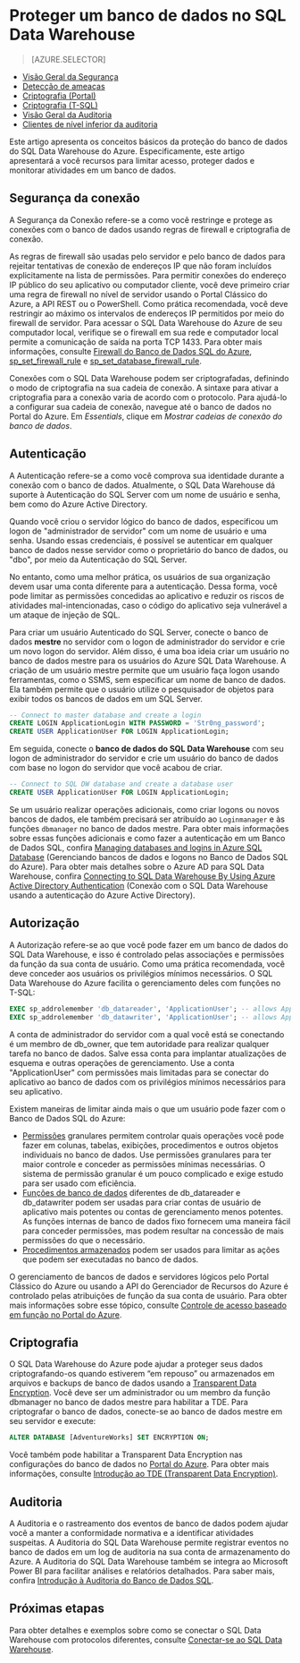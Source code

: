 <properties
   pageTitle="Proteger um banco de dados no SQL Data Warehouse | Microsoft Azure"
   description="Dicas para proteger um banco de dados no SQL Data Warehouse do Azure para desenvolvimento de soluções."
   services="sql-data-warehouse"
   documentationCenter="NA"
   authors="ronortloff"
   manager="barbkess"
   editor=""/>

<tags
   ms.service="sql-data-warehouse"
   ms.devlang="NA"
   ms.topic="article"
   ms.tgt_pltfrm="NA"
   ms.workload="data-services"
   ms.date="08/30/2016"
   ms.author="rortloff;barbkess;sonyama"/>

# Proteger um banco de dados no SQL Data Warehouse

> [AZURE.SELECTOR]
- [Visão Geral da Segurança](sql-data-warehouse-overview-manage-security.md)
- [Detecção de ameaças](sql-data-warehouse-security-threat-detection.md)
- [Criptografia (Portal)](sql-data-warehouse-encryption-tde.md)
- [Criptografia (T-SQL)](sql-data-warehouse-encryption-tde-tsql.md)
- [Visão Geral da Auditoria](sql-data-warehouse-auditing-overview.md)
- [Clientes de nível inferior da auditoria](sql-data-warehouse-auditing-downlevel-clients.md)



Este artigo apresenta os conceitos básicos da proteção do banco de dados do SQL Data Warehouse do Azure. Especificamente, este artigo apresentará a você recursos para limitar acesso, proteger dados e monitorar atividades em um banco de dados.

## Segurança da conexão

A Segurança da Conexão refere-se a como você restringe e protege as conexões com o banco de dados usando regras de firewall e criptografia de conexão.

As regras de firewall são usadas pelo servidor e pelo banco de dados para rejeitar tentativas de conexão de endereços IP que não foram incluídos explicitamente na lista de permissões. Para permitir conexões do endereço IP público do seu aplicativo ou computador cliente, você deve primeiro criar uma regra de firewall no nível de servidor usando o Portal Clássico do Azure, a API REST ou o PowerShell. Como prática recomendada, você deve restringir ao máximo os intervalos de endereços IP permitidos por meio do firewall de servidor. Para acessar o SQL Data Warehouse do Azure de seu computador local, verifique se o firewall em sua rede e computador local permite a comunicação de saída na porta TCP 1433. Para obter mais informações, consulte [Firewall do Banco de Dados SQL do Azure][], [sp\_set\_firewall\_rule][] e [sp\_set\_database\_firewall\_rule][].

Conexões com o SQL Data Warehouse podem ser criptografadas, definindo o modo de criptografia na sua cadeia de conexão. A sintaxe para ativar a criptografia para a conexão varia de acordo com o protocolo. Para ajudá-lo a configurar sua cadeia de conexão, navegue até o banco de dados no Portal do Azure. Em *Essentials*, clique em *Mostrar cadeias de conexão do banco de dados*.


## Autenticação

A Autenticação refere-se a como você comprova sua identidade durante a conexão com o banco de dados. Atualmente, o SQL Data Warehouse dá suporte à Autenticação do SQL Server com um nome de usuário e senha, bem como do Azure Active Directory.

Quando você criou o servidor lógico do banco de dados, especificou um logon de "administrador de servidor" com um nome de usuário e uma senha. Usando essas credenciais, é possível se autenticar em qualquer banco de dados nesse servidor como o proprietário do banco de dados, ou "dbo", por meio da Autenticação do SQL Server.

No entanto, como uma melhor prática, os usuários de sua organização devem usar uma conta diferente para a autenticação. Dessa forma, você pode limitar as permissões concedidas ao aplicativo e reduzir os riscos de atividades mal-intencionadas, caso o código do aplicativo seja vulnerável a um ataque de injeção de SQL.

Para criar um usuário Autenticado do SQL Server, conecte o banco de dados **mestre** no servidor com o logon de administrador do servidor e crie um novo logon do servidor. Além disso, é uma boa ideia criar um usuário no banco de dados mestre para os usuários do Azure SQL Data Warehouse. A criação de um usuário mestre permite que um usuário faça logon usando ferramentas, como o SSMS, sem especificar um nome de banco de dados. Ela também permite que o usuário utilize o pesquisador de objetos para exibir todos os bancos de dados em um SQL Server.

```sql
-- Connect to master database and create a login
CREATE LOGIN ApplicationLogin WITH PASSWORD = 'Str0ng_password';
CREATE USER ApplicationUser FOR LOGIN ApplicationLogin;
```

Em seguida, conecte o **banco de dados do SQL Data Warehouse** com seu logon de administrador do servidor e crie um usuário do banco de dados com base no logon do servidor que você acabou de criar.

```sql
-- Connect to SQL DW database and create a database user
CREATE USER ApplicationUser FOR LOGIN ApplicationLogin;
```

Se um usuário realizar operações adicionais, como criar logons ou novos bancos de dados, ele também precisará ser atribuído ao `Loginmanager` e às funções `dbmanager` no banco de dados mestre. Para obter mais informações sobre essas funções adicionais e como fazer a autenticação em um Banco de Dados SQL, confira [Managing databases and logins in Azure SQL Database][] (Gerenciando bancos de dados e logons no Banco de Dados SQL do Azure). Para obter mais detalhes sobre o Azure AD para SQL Data Warehouse, confira [Connecting to SQL Data Warehouse By Using Azure Active Directory Authentication][] (Conexão com o SQL Data Warehouse usando a autenticação do Azure Active Directory).


## Autorização

A Autorização refere-se ao que você pode fazer em um banco de dados do SQL Data Warehouse, e isso é controlado pelas associações e permissões da função da sua conta de usuário. Como uma prática recomendada, você deve conceder aos usuários os privilégios mínimos necessários. O SQL Data Warehouse do Azure facilita o gerenciamento deles com funções no T-SQL:

```sql
EXEC sp_addrolemember 'db_datareader', 'ApplicationUser'; -- allows ApplicationUser to read data
EXEC sp_addrolemember 'db_datawriter', 'ApplicationUser'; -- allows ApplicationUser to write data
```

A conta de administrador do servidor com a qual você está se conectando é um membro de db\_owner, que tem autoridade para realizar qualquer tarefa no banco de dados. Salve essa conta para implantar atualizações de esquema e outras operações de gerenciamento. Use a conta "ApplicationUser" com permissões mais limitadas para se conectar do aplicativo ao banco de dados com os privilégios mínimos necessários para seu aplicativo.

Existem maneiras de limitar ainda mais o que um usuário pode fazer com o Banco de Dados SQL do Azure:

- [Permissões][] granulares permitem controlar quais operações você pode fazer em colunas, tabelas, exibições, procedimentos e outros objetos individuais no banco de dados. Use permissões granulares para ter maior controle e conceder as permissões mínimas necessárias. O sistema de permissão granular é um pouco complicado e exige estudo para ser usado com eficiência.
- [Funções de banco de dados][] diferentes de db\_datareader e db\_datawriter podem ser usadas para criar contas de usuário de aplicativo mais potentes ou contas de gerenciamento menos potentes. As funções internas de banco de dados fixo fornecem uma maneira fácil para conceder permissões, mas podem resultar na concessão de mais permissões do que o necessário.
- [Procedimentos armazenados][] podem ser usados para limitar as ações que podem ser executadas no banco de dados.

O gerenciamento de bancos de dados e servidores lógicos pelo Portal Clássico do Azure ou usando a API do Gerenciador de Recursos do Azure é controlado pelas atribuições de função da sua conta de usuário. Para obter mais informações sobre esse tópico, consulte [Controle de acesso baseado em função no Portal do Azure][].

## Criptografia

O SQL Data Warehouse do Azure pode ajudar a proteger seus dados criptografando-os quando estiverem “em repouso” ou armazenados em arquivos e backups de banco de dados usando a [Transparent Data Encryption][]. Você deve ser um administrador ou um membro da função dbmanager no banco de dados mestre para habilitar a TDE. Para criptografar o banco de dados, conecte-se ao banco de dados mestre em seu servidor e execute:


```sql
ALTER DATABASE [AdventureWorks] SET ENCRYPTION ON;
```

Você também pode habilitar a Transparent Data Encryption nas configurações do banco de dados no [Portal do Azure][]. Para obter mais informações, consulte [Introdução ao TDE (Transparent Data Encryption)][].

## Auditoria

A Auditoria e o rastreamento dos eventos de banco de dados podem ajudar você a manter a conformidade normativa e a identificar atividades suspeitas. A Auditoria do SQL Data Warehouse permite registrar eventos no banco de dados em um log de auditoria na sua conta de armazenamento do Azure. A Auditoria do SQL Data Warehouse também se integra ao Microsoft Power BI para facilitar análises e relatórios detalhados. Para saber mais, confira [Introdução à Auditoria do Banco de Dados SQL][].

## Próximas etapas

Para obter detalhes e exemplos sobre como se conectar o SQL Data Warehouse com protocolos diferentes, consulte [Conectar-se ao SQL Data Warehouse][].

<!--Image references-->

<!--Article references-->
[Conectar-se ao SQL Data Warehouse]: ./sql-data-warehouse-connect-overview.md
[Introdução à Auditoria do Banco de Dados SQL]: ./sql-data-warehouse-auditing-overview.md
[Introdução ao TDE (Transparent Data Encryption)]: ./sql-data-warehouse-encryption-tde.md
[Connecting to SQL Data Warehouse By Using Azure Active Directory Authentication]: ./sql-data-warehouse-authentication.md

<!--MSDN references-->
[Firewall do Banco de Dados SQL do Azure]: https://msdn.microsoft.com/library/ee621782.aspx
[sp\_set\_firewall\_rule]: https://msdn.microsoft.com/library/dn270017.aspx
[sp\_set\_database\_firewall\_rule]: https://msdn.microsoft.com/library/dn270010.aspx
[Funções de banco de dados]: https://msdn.microsoft.com/library/ms189121.aspx
[Managing databases and logins in Azure SQL Database]: https://msdn.microsoft.com/library/ee336235.aspx
[Permissões]: https://msdn.microsoft.com/library/ms191291.aspx
[Procedimentos armazenados]: https://msdn.microsoft.com/library/ms190782.aspx
[Transparent Data Encryption]: https://go.microsoft.com/fwlink/?LinkId=526242
[Portal do Azure]: https://portal.azure.com/

<!--Other Web references-->
[Controle de acesso baseado em função no Portal do Azure]: https://azure.microsoft.com/documentation/articles/role-based-access-control-configure

<!---HONumber=AcomDC_0831_2016-->